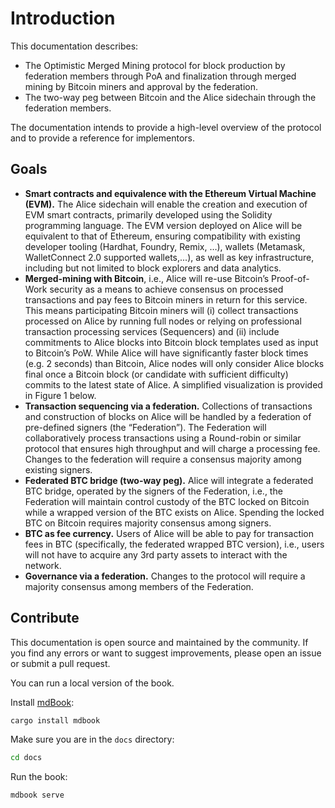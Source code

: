 # Introduction

This documentation describes:

- The Optimistic Merged Mining protocol for block production by federation members through PoA and finalization through merged mining by Bitcoin miners and approval by the federation.
- The two-way peg between Bitcoin and the Alice sidechain through the federation members.

The documentation intends to provide a high-level overview of the protocol and to provide a reference for implementors.

## Goals

- **Smart contracts and equivalence with the Ethereum Virtual Machine (EVM).** The Alice sidechain will enable the creation and execution of EVM smart contracts, primarily developed using the Solidity programming language. The EVM version deployed on Alice will be equivalent to that of Ethereum, ensuring compatibility with existing developer tooling (Hardhat, Foundry, Remix, …), wallets (Metamask, WalletConnect 2.0 supported wallets,...), as well as key infrastructure, including but not limited to block explorers and data analytics.
- **Merged-mining with Bitcoin**, i.e., Alice will re-use Bitcoin’s Proof-of-Work security as a means to achieve consensus on processed transactions and pay fees to Bitcoin miners in return for this service. This means participating Bitcoin miners will (i) collect transactions processed on Alice by running full nodes or relying on professional transaction processing services (Sequencers) and (ii) include commitments to Alice blocks into Bitcoin block templates used as input to Bitcoin’s PoW. While Alice will have significantly faster block times (e.g. 2 seconds) than Bitcoin, Alice nodes will only consider Alice blocks final once a Bitcoin block (or candidate with sufficient difficulty) commits to the latest state of Alice. A simplified visualization is provided in Figure 1 below.
- **Transaction sequencing via a federation.** Collections of transactions and construction of blocks on Alice will be handled by a federation of pre-defined signers (the “Federation”). The Federation will collaboratively process transactions using a Round-robin or similar protocol that ensures high throughput and will charge a processing fee. Changes to the federation will require a consensus majority among existing signers.
- **Federated BTC bridge (two-way peg).** Alice will integrate a federated BTC bridge, operated by the signers of the Federation, i.e., the Federation will maintain control custody of the BTC locked on Bitcoin while a wrapped version of the BTC exists on Alice. Spending the locked BTC on Bitcoin requires majority consensus among signers.
- **BTC as fee currency.** Users of Alice will be able to pay for transaction fees in BTC (specifically, the federated wrapped BTC version), i.e., users will not have to acquire any 3rd party assets to interact with the network.
- **Governance via a federation.** Changes to the protocol will require a majority consensus among members of the Federation.

## Contribute

This documentation is open source and maintained by the community. If you find any errors or want to suggest improvements, please open an issue or submit a pull request.

You can run a local version of the book.

Install [mdBook](https://rust-lang.github.io/mdBook/index.html):

```bash
cargo install mdbook
```

Make sure you are in the `docs` directory:

```bash
cd docs
```

Run the book:

```bash
mdbook serve
```
